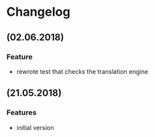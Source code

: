 # Changelog

## (02.06.2018)
### Feature
* rewrote test that checks the translation engine

## (21.05.2018)
### Features
* initial version


